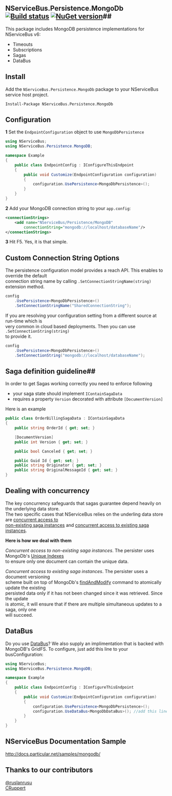 ## NServiceBus.Persistence.MongoDb  [![Build status](https://ci.appveyor.com/api/projects/status/9cfq3u3vd0rf4kl2/branch/master?svg=true)](https://ci.appveyor.com/project/tekmaven/nservicebus-persistence-mongodb/branch/master) [![NuGet version](https://badge.fury.io/nu/NServiceBus.Persistence.MongoDb.svg)](http://badge.fury.io/nu/NServiceBus.Persistence.MongoDb)##

This package includes MongoDB persistence implementations for NServiceBus v6:

- Timeouts
- Subscriptions
- Sagas
- DataBus

## Install ##
Add the `NServiceBus.Persistence.MongoDb` package to your NServiceBus service host project.

 ```Install-Package NServiceBus.Persistence.MongoDb```   

## Configuration ##
**1** Set the `EndpointConfiguration` object to use `MongoDbPersistence`

```csharp
using NServiceBus;
using NServiceBus.Persistence.MongoDB;

namespace Example
{
    public class EndpointConfig : IConfigureThisEndpoint
    {
        public void Customize(EndpointConfiguration configuration)
        {
            configuration.UsePersistence<MongoDbPersistence>();
        }
    }
}
```

**2** Add your MongoDB connection string to your ```app.config```:

```xml
<connectionStrings>
    <add name="NServiceBus/Persistence/MongoDB"
		connectionString="mongodb://localhost/databaseName"/>
</connectionStrings>
```

**3** Hit F5. Yes, it is that simple.

## Custom Connection String Options ##
The persistence configuration model provides a reach API. This enables to override the default  
connection string name by calling ```.SetConnectionStringName(string)``` extension method.

```csharp
config
	.UsePersistence<MongoDbPersistence>()
	.SetConnectionStringName("SharedConnectionString");
```

If you are resolving your configuration setting from a different source at run-time which is  
very common in cloud based deployments. Then you can use  ```.SetConnectionString(string)```  
to provide it.

```csharp
config
	.UsePersistence<MongoDbPersistence>()
	.SetConnectionString("mongodb://localhost/databaseName");
```

## Saga definition guideline##
In order to get Sagas working correctly you need to enforce following

* your saga state should implement ```IContainSagaData```
* requires a property ```Version``` decorated with attribute ```[DocumentVersion]```

Here is an example

```csharp
public class OrderBillingSagaData : IContainSagaData
{
    public string OrderId { get; set; }

    [DocumentVersion]
    public int Version { get; set; }

    public bool Canceled { get; set; }

    public Guid Id { get; set; }
    public string Originator { get; set; }
    public string OriginalMessageId { get; set; }
}
```
## Dealing with concurrency ##
The key concurrency safeguards that sagas guarantee depend heavily on the underlying data store.   
The two specific cases that NServiceBus relies on the underling data store are [concurrent access to   
   non-existing saga instances](http://docs.particular.net/NServiceBus/nservicebus-sagas-and-concurrency#concurrent-access-to-non-existing-saga-instances) and [concurrent access to existing saga instances](http://docs.particular.net/NServiceBus/nservicebus-sagas-and-concurrency#concurrent-access-to-existing-saga-instances).

**Here is how we deal with them**  

*Concurrent access to non-existing saga instances*. The persister uses MongoDb's [Unique Indexes](http://docs.mongodb.org/manual/core/index-unique/)  
 to ensure only one document can contain the unique data.  

*Concurrent access to existing saga instances*. The persister uses a document versioning  
scheme built on top of MongoDb's [findAndModify](http://docs.mongodb.org/manual/reference/command/findAndModify/) command to atomically update the existing  
persisted data only if it has not been changed since it was retrieved. Since the update   
is atomic, it will ensure that if there are multiple simultaneous updates to a saga, only one  
will succeed.


## DataBus ##
Do you use [DataBus](http://docs.particular.net/nservicebus/attachments-databus-sample)?  We also supply an implimentation that is backed with MongoDB's GridFS.  To configure, just add this line to your busConfiguration:

```csharp
using NServiceBus;
using NServiceBus.Persistence.MongoDB;

namespace Example
{
    public class EndpointConfig : IConfigureThisEndpoint
    {
        public void Customize(EndpointConfiguration configuration)
        {
            configuration.UsePersistence<MongoDbPersistence>();
            configuration.UseDataBus<MongoDbDataBus>(); //add this line!
        }
    }
}
```

## NServiceBus Documentation Sample
http://docs.particular.net/samples/mongodb/

## Thanks to our contributors ##
[@ruslanrusu](https://twitter.com/ruslanrusu)  
[CRuppert](https://github.com/CRuppert)
